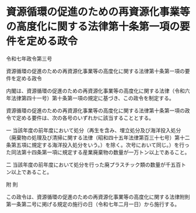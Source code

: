 # 資源循環の促進のための再資源化事業等の高度化に関する法律第十条第一項の要件を定める政令

令和七年政令第三号

資源循環の促進のための再資源化事業等の高度化に関する法律第十条第一項の要件を定める政令

内閣は、資源循環の促進のための再資源化事業等の高度化に関する法律（令和六年法律第四十一号）第十条第一項の規定に基づき、この政令を制定する。

資源循環の促進のための再資源化事業等の高度化に関する法律第十条第一項の政令で定める要件は、次の各号のいずれかに該当することとする。

一 当該年度の前年度において処分（再生を含み、埋立処分及び海洋投入処分（廃棄物の処理及び清掃に関する法律（昭和四十五年法律第百三十七号）第十二条第五項に規定する海洋投入処分をいう。）を除く。次号において同じ。）を行った同法第十四条第一項に規定する産業廃棄物の数量が一万トン以上であること。

二 当該年度の前年度において処分を行った廃プラスチック類の数量が千五百トン以上であること。

附 則

この政令は、資源循環の促進のための再資源化事業等の高度化に関する法律附則第一条第二号に掲げる規定の施行の日（令和七年二月一日）から施行する。
